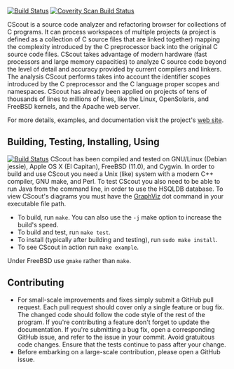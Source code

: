 [![Build Status](https://travis-ci.org/dspinellis/cscout.svg?branch=master)](https://travis-ci.org/dspinellis/cscout)
[![Coverity Scan Build Status](https://scan.coverity.com/projects/8463/badge.svg)](https://scan.coverity.com/projects/dspinellis-cscout)


CScout is a source code analyzer and refactoring browser for collections
of C programs.  It can process workspaces of multiple projects (a project
is defined as a collection of C source files that are linked together)
mapping the complexity introduced by the C preprocessor back into
the original C source code files.  CScout takes advantage of modern
hardware (fast processors and large memory capacities) to analyze
C source code beyond the level of detail and accuracy provided
by  current compilers and linkers.  The analysis CScout performs takes
into account the identifier scopes introduced by the C preprocessor and
the C language proper scopes and namespaces.  CScout has already been
applied on projects of tens of thousands of lines to millions of lines,
like the Linux, OpenSolaris, and FreeBSD kernels, and the Apache web
server.

For more details, examples, and documentation visit the project's
[web site](http://www.spinellis.gr/cscout).

## Building, Testing, Installing, Using
[![Build Status](https://travis-ci.org/dspinellis/cscout.svg?branch=master)](https://travis-ci.org/dspinellis/cscout)
CScout has been compiled and tested on GNU/Linux (Debian jessie),
Apple OS X (El Capitan), FreeBSD (11.0), and Cygwin. In order to
build and use CScout you need a Unix (like) system
with a modern C++ compiler, GNU make, and Perl.
To test CScout you also need to be able to run Java from the command line,
in order to use the HSQLDB database.
To view CScout's diagrams you must have the
[GraphViz](http://www.graphviz.org) dot command in
your executable file path.

* To build, run `make`. You can also use the `-j` make option to increase the build's speed.
* To build and test, run `make test`.
* To install (typically after building and testing), run `sudo make install`.
* To see CScout in action run `make example`.

Under FreeBSD use `gmake` rather than `make`.
## Contributing
* For small-scale improvements and fixes simply submit a GitHub pull request.
Each pull request should cover only a single feature or bug fix.
The changed code should follow the code style of the rest of the program.
If you're contributing a feature don't forget to update the documentation.
If you're submitting a bug fix, open a corresponding GitHub issue,
and refer to the issue in your commit.
Avoid gratuitous code changes.
Ensure that the tests continue to pass after your change.
* Before embarking on a large-scale contribution, please open a GitHub issue.
